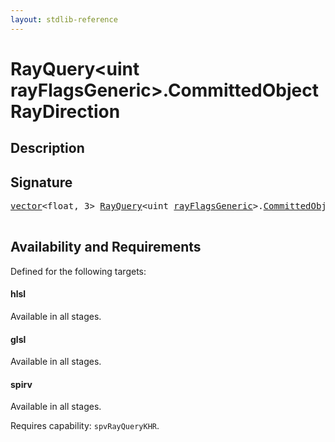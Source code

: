 ```yaml
---
layout: stdlib-reference
---
```


# RayQuery\<uint rayFlagsGeneric\>\.CommittedObjectRayDirection

## Description





## Signature 

<pre>
<a href="../vector/index.html" class="code_type">vector</a>&lt;<span class="code_keyword">float</span>, 3&gt; <a href="index.html" class="code_type">RayQuery</a>&lt;<span class="code_keyword">uint</span> <a href="index.html#decl-rayFlagsGeneric" class="code_var">rayFlagsGeneric</a>&gt;.<a href="committedobjectraydirection-09fi.html">CommittedObjectRayDirection</a>();

</pre>

## Availability and Requirements

Defined for the following targets:

#### hlsl
Available in all stages.

#### glsl
Available in all stages.

#### spirv
Available in all stages.

Requires capability: `spvRayQueryKHR`.


